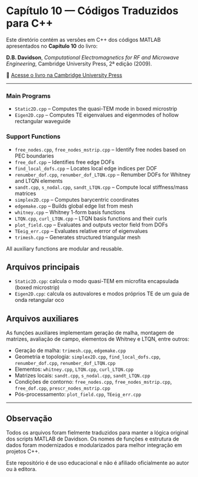 # Capítulo 10 — Códigos Traduzidos para C++

Este diretório contém as versões em C++ dos códigos MATLAB apresentados no **Capítulo 10** do livro:

**D.B. Davidson**, *Computational Electromagnetics for RF and Microwave Engineering*, Cambridge University Press, 2ª edição (2009).

🔗 [Acesse o livro na Cambridge University Press](https://www.cambridge.org/br/universitypress/subjects/engineering/rf-and-microwave-engineering/computational-electromagnetics-rf-and-microwave-engineering-2nd-edition?format=HB&isbn=9780521518918)

---
### Main Programs
- `Static2D.cpp` – Computes the quasi-TEM mode in boxed microstrip
- `Eigen2D.cpp` – Computes TE eigenvalues and eigenmodes of hollow rectangular waveguide

### Support Functions
- `free_nodes.cpp`, `free_nodes_mstrip.cpp` – Identify free nodes based on PEC boundaries
- `free_dof.cpp` – Identifies free edge DOFs
- `find_local_dofs.cpp` – Locates local edge indices per DOF
- `renumber_dof.cpp`, `renumber_dof_LTQN.cpp` – Renumber DOFs for Whitney and LTQN elements
- `sandt.cpp`, `s_nodal.cpp`, `sandt_LTQN.cpp` – Compute local stiffness/mass matrices
- `simplex2D.cpp` – Computes barycentric coordinates
- `edgemake.cpp` – Builds global edge list from mesh
- `whitney.cpp` – Whitney 1-form basis functions
- `LTQN.cpp`, `curl_LTQN.cpp` – LTQN basis functions and their curls
- `plot_field.cpp` – Evaluates and outputs vector field from DOFs
- `TEeig_err.cpp` – Evaluates relative error of eigenvalues
- `trimesh.cpp` – Generates structured triangular mesh

All auxiliary functions are modular and reusable.

## Arquivos principais

- `Static2D.cpp`: calcula o modo quasi-TEM em microfita encapsulada (boxed microstrip)
- `Eigen2D.cpp`: calcula os autovalores e modos próprios TE de um guia de onda retangular oco

## Arquivos auxiliares

As funções auxiliares implementam geração de malha, montagem de matrizes, avaliação de campo, elementos de Whitney e LTQN, entre outros:

- Geração de malha: `trimesh.cpp`, `edgemake.cpp`
- Geometria e topologia: `simplex2D.cpp`, `find_local_dofs.cpp`, `renumber_dof.cpp`, `renumber_dof_LTQN.cpp`
- Elementos: `whitney.cpp`, `LTQN.cpp`, `curl_LTQN.cpp`
- Matrizes locais: `sandt.cpp`, `s_nodal.cpp`, `sandt_LTQN.cpp`
- Condições de contorno: `free_nodes.cpp`, `free_nodes_mstrip.cpp`, `free_dof.cpp`, `prescr_nodes_mstrip.cpp`
- Pós-processamento: `plot_field.cpp`, `TEeig_err.cpp`

---

## Observação

Todos os arquivos foram fielmente traduzidos para manter a lógica original dos scripts MATLAB de Davidson. Os nomes de funções e estrutura de dados foram modernizados e modularizados para melhor integração em projetos C++.

Este repositório é de uso educacional e não é afiliado oficialmente ao autor ou à editora.

